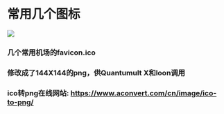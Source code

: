 # 常用几个图标

![](https://cdn.jsdelivr.net/gh/chaizia/mypic@6b84e67c6a9b41b6fa62bcb5421ca5e99c0490d9/2021/11/26/4db50e639a9751f36fa356887323b811.png)


### 几个常用机场的favicon.ico

### 修改成了144X144的png，供Quantumult X和loon调用

### ico转png在线网站: https://www.aconvert.com/cn/image/ico-to-png/
